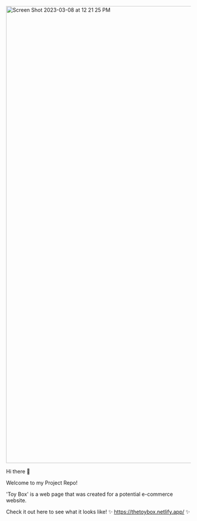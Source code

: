 <img width="1245" alt="Screen Shot 2023-03-08 at 12 21 25 PM" src="https://user-images.githubusercontent.com/107310198/223784654-fceb1097-8773-4d43-be79-d178f04e2955.png">

Hi there 👋

Welcome to my Project Repo!

'Toy Box' is a web page that was created for a potential e-commerce website. 

Check it out here to see what it looks like! ✨ https://thetoybox.netlify.app/ ✨
